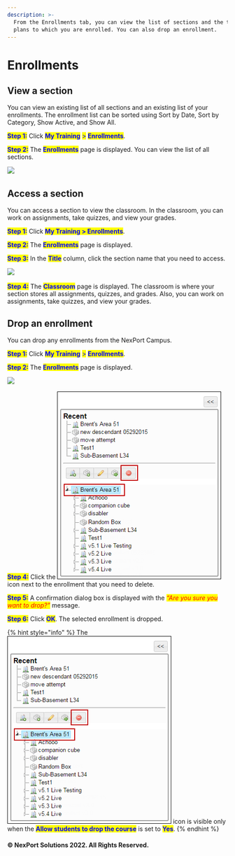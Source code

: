 ```yaml
---
description: >-
  From the Enrollments tab, you can view the list of sections and the training
  plans to which you are enrolled. You can also drop an enrollment.
---
```


# Enrollments

## View a section <a href="#view" id="view"></a>

You can view an existing list of all sections and an existing list of your enrollments. The enrollment list can be sorted using Sort by Date, Sort by Category, Show Active, and Show All.

<mark style="color:blue;">**Step 1:**</mark> Click <mark style="color:blue;">**My Training**</mark> <mark style="color:blue;">></mark> <mark style="color:blue;">**Enrollments**</mark>.

<mark style="color:blue;">**Step 2:**</mark> The <mark style="color:blue;">**Enrollments**</mark> page is displayed. You can view the list of all sections.

![](../../.gitbook/assets/Enrollment\_View\_550x193.png)

## Access a section <a href="#access" id="access"></a>

You can access a section to view the classroom. In the classroom, you can work on assignments, take quizzes, and view your grades.

<mark style="color:blue;">**Step 1:**</mark> Click <mark style="color:blue;">**My Training > Enrollments**</mark>.

<mark style="color:blue;">**Step 2:**</mark> The <mark style="color:blue;">**Enrollments**</mark> page is displayed.

<mark style="color:blue;">**Step 3:**</mark> In the <mark style="color:blue;">**Title**</mark> column, click the section name that you need to access.

![](../../.gitbook/assets/Enrollment\_Access\_550x193.png)

<mark style="color:blue;">**Step 4:**</mark> The <mark style="color:blue;">**Classroom**</mark> page is displayed. The classroom is where your section stores all assignments, quizzes, and grades. Also, you can work on assignments, take quizzes, and view your grades.

## Drop an enrollment <a href="#drop" id="drop"></a>

You can drop any enrollments from the NexPort Campus.

<mark style="color:blue;">**Step 1:**</mark> Click <mark style="color:blue;">**My Training**</mark> <mark style="color:blue;">></mark> <mark style="color:blue;">**Enrollments**</mark>.

<mark style="color:blue;">**Step 2:**</mark> The <mark style="color:blue;">**Enrollments**</mark> page is displayed.

![](../../.gitbook/assets/Enrollment\_Drop\_550x193.png)

<mark style="color:blue;">**Step 4:**</mark> Click the ![](../../.gitbook/assets/delete907e.png) icon next to the enrollment that you need to delete.

<mark style="color:blue;">**Step 5:**</mark> A confirmation dialog box is displayed with the _<mark style="color:red;background-color:yellow;">“Are you sure you want to drop?”</mark>_ message.

<mark style="color:blue;">**Step 6:**</mark> Click <mark style="color:blue;">**OK**</mark>. The selected enrollment is dropped.

{% hint style="info" %}
The ![](../../.gitbook/assets/delete907e.png) icon is visible only when the <mark style="color:blue;">**Allow students to drop the course**</mark> is set to <mark style="color:blue;">**Yes**</mark>.
{% endhint %}

#### © NexPort Solutions 2022. All Rights Reserved.
